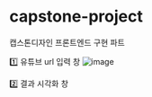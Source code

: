 # capstone-project
캡스톤디자인 프론트엔드 구현 파트

1️⃣ 유튜브 url 입력 창
![image](https://user-images.githubusercontent.com/77755620/196349758-2b80e8d3-9b1d-42fe-8501-60d33fd987ba.png)



2️⃣ 결과 시각화 창
